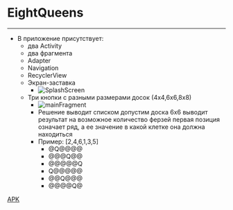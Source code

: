 # EightQueens
_____
+ В приложение присутствует:
    + два Activity
    + два фрагмента 
    + Adapter
    + Navigation
    + RecyclerView
    + Экран-заставка
      + ![SplashScreen](https://lh3.googleusercontent.com/pznJ47-_m5LHJE8nif52n_THRkDfCnkA5UYCs628FUZWsm7vrXuj_aDsJlLjwg1ZiW4px_o9r6lE2VQSvDGIlK1cY96-sNc6z54-SuZfdkrWACx-2dKXomeWeEBxjlICuQsi604UuKi-G1NMyCQ9fJvbkPMP2WmYdV_yhPplZz_Y3ubnRRP0TlmQlfz8rpb7nZ7vK0bMY_tRYqvsEwq40zMlE7DepErWy6TuHuiocEXEy3ZGKS7fuP7W1D_B_UwtU0ufA_6K5ng7Qg1vVoiYuVAammMZLq-YkaZ8osd2uiK4oZKW2-rfhikb80VU7d5knOV83Xb_ok-I2IEbmYiUJ7aUqJh3q_buYYFBWTwn8QzW6jSVahtXZMui9GexZMMdBQj6oD4MbfJfxlUi5114LngSBEoiMh7gamTRN513HwtpwIOpATAqtv45UjTol889ze9-GpgvV8DIPhDRSaPSh4ll08OmqVWmdQLXAiFZXhiSKJGNDHZZNcjBN-KlQ3sw2L4SgD-xyn7GBXTM3BOmLXQF38d9SZ0d1-uV082Zy7s2Nd6phb2DQgb4_6Prdt5zdqSFe9vY-MvIutGATls_9i8uHw7Ozf6o-oaYJNqsFcdZ-GB3LVozi2sLxfie26jc9TbtukIa69L0qI_coRpeZN6u05vHGAD3a_u2mJluIwIORpx57BTVWu0k3wUTp1XqPVEOYjoJ2dIzQH_DsYCliA=w445-h939-no?authuser=0)
    + Три кнопки с разными размерами досок (4х4,6х6,8х8)
      + ![mainFragment](https://lh3.googleusercontent.com/QpnqdoJfcXILGhrPv2q0cLTW8MoUCHHQUHJ8ISgTrOzaFp2xj9nySiByLY-UMnA0WeAphaSoa5H4zROLSkR-w1FjXaLBoCuWS1orQjLFguYOjmazPRKkEuzEXW07mieTPHAVv7koE9tSSo6YTVrv40vStg0T01hLYPNEjCk-eC0Po-hggij01PcpgtlXz_QKl0wdNjio9kZVJB4bRb869FTaKmXTxR6hg4U8SZKN-t-iIuaiu4MebIc-gaCfPF-ZMSmHQKH0CI9fM7O-WP4jXbl5WVUWylzzpgBoLovlv_TovUPurdm4KiCTvSuYpag8KqCf50Yfxj7le2jHcJwVXpPIiPPBRbxGEH0O6orrk1wPxsI4EKFl9FFyeSlRgftAvap8iuRMP8vOz-ciBWyyHUICs9ofOBGT19pv52re5wcbdU7yyNmdI20wZR5EadBD0ZGXmi1ez-9NrEW15gAO_w-WTB6TSgTvBn1dHx6fhGfMcV8v9KmTC6jUxuW0FVuW3SQUL5f9gEzHOqTvNtorVey50S01cHlouWgr2PIxaQaifiqi1Drh65QLBQ5Ht-ayYIfOvUOAn99rykYhmbhN3WEoXdUiKt6D-RS5R379pNoEUDaZdljXRXM5XakYjvSFahWt6kKKnQ33Huop0-1EgPehYL5W7RydQpa02RZdzaZvQBE4_OBjUDTM3BdPxGIHgSAbRC__JWrOshFlr6vgmg=w529-h939-no?authuser=0)
      + Решение выводит списком
       допустим доска 6х6 выводит результат на возможное количество ферзей
       первая позиция означает ряд, а ее значение в какой клетке она должна находиться
      + Пример: [2,4,6,1,3,5]
        + @Q@@@@
        + @@@Q@@
        + @@@@@Q
        + Q@@@@@
        + @@Q@@@
        + @@@@Q@
                               
[APK](https://drive.google.com/file/d/1x8-kz9zXic9DXqDCuGGPhmgiC8zUl2-T/view?usp=sharing)


